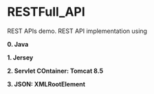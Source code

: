 # RESTFull_API
REST APIs demo.
REST API implementation using

<p><B>0. Java</b>
<p><B>1. Jersey
<p><B>2. Servlet COntainer: Tomcat 8.5
<p><B>3. JSON: XMLRootElement
